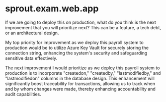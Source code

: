 # sprout.exam.web.app

If we are going to deploy this on production, what do you think is the next improvement that you will prioritize next? This can be a feature, a tech debt, or an architectural design.

My top priority for improvement as we deploy this payroll system to production would be to utilize Azure Key Vault for securely storing the connection string, enhancing the system's security and safeguarding sensitive data effectively.

The next improvement I would prioritize as we deploy this payroll system to production is to incorporate "createdon," "createdby," "lastmodifiedby," and "lastmodifiedon" columns in the database design. This enhancement will significantly boost traceability for transactions, allowing us to track when and by whom changes were made, thereby enhancing accountability and audit capabilities.

